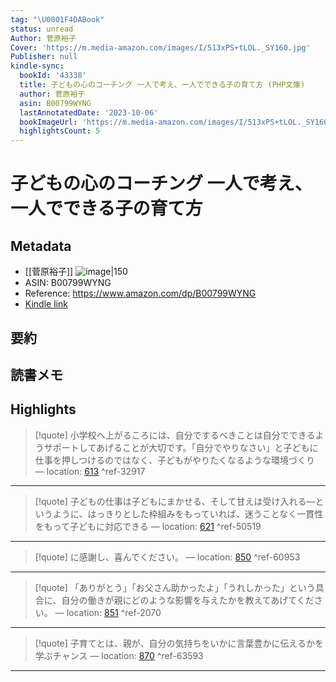 ```yaml
---
tag: "\U0001F4DABook"
status: unread
Author: 菅原裕子
Cover: 'https://m.media-amazon.com/images/I/513xPS+tLOL._SY160.jpg'
Publisher: null
kindle-sync:
  bookId: '43338'
  title: 子どもの心のコーチング 一人で考え、一人でできる子の育て方 (PHP文庫)
  author: 菅原裕子
  asin: B00799WYNG
  lastAnnotatedDate: '2023-10-06'
  bookImageUrl: 'https://m.media-amazon.com/images/I/513xPS+tLOL._SY160.jpg'
  highlightsCount: 5
---
```

# 子どもの心のコーチング 一人で考え、一人でできる子の育て方
## Metadata
* [[菅原裕子]]
![image|150](https://m.media-amazon.com/images/I/513xPS+tLOL._SY160.jpg)
* ASIN: B00799WYNG
* Reference: https://www.amazon.com/dp/B00799WYNG
* [Kindle link](kindle://book?action=open&asin=B00799WYNG)
## 要約
## 読書メモ
## Highlights
>[!quote]
>小学校へ上がるころには、自分でするべきことは自分でできるようサポートしてあげることが大切です。「自分でやりなさい」と子どもに仕事を押しつけるのではなく、子どもがやりたくなるような環境づくり — location: [613](kindle://book?action=open&asin=B00799WYNG&location=613) ^ref-32917

---
>[!quote]
>子どもの仕事は子どもにまかせる、そして甘えは受け入れる―というように、はっきりとした枠組みをもっていれば、迷うことなく一貫性をもって子どもに対応できる — location: [621](kindle://book?action=open&asin=B00799WYNG&location=621) ^ref-50519

---
>[!quote]
>に感謝し、喜んでください。 — location: [850](kindle://book?action=open&asin=B00799WYNG&location=850) ^ref-60953

---
>[!quote]
>「ありがとう」「お父さん助かったよ」「うれしかった」という具合に、自分の働きが親にどのような影響を与えたかを教えてあげてください。 — location: [851](kindle://book?action=open&asin=B00799WYNG&location=851) ^ref-2070

---
>[!quote]
>子育てとは、親が、自分の気持ちをいかに言葉豊かに伝えるかを学ぶチャンス — location: [870](kindle://book?action=open&asin=B00799WYNG&location=870) ^ref-63593

---
